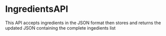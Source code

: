 # IngredientsAPI
This API accepts ingredients in the JSON format then stores and returns the updated JSON containing the complete ingedients list

